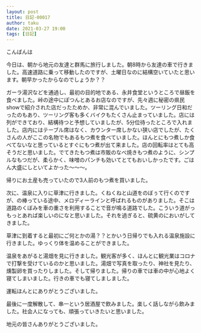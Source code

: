 ```yaml
---
layout: post
title: 日記-00017
author: taku
date: 2021-03-27 19:00
tags: [日記]
---
```


こんばんは

今日は、朝から地元の友達と群馬に旅行しました。朝8時から友達の車で行きました。高速道路に乗って移動したのですが、土曜日なのに結構空いていたと思います。朝早かったからなのでしょうか？？

ガーラ湯沢などを通過し、最初の目的地である、永井食堂というところで昼飯を食べました。峠の途中にぽつんとあるお店なのですが、先々週に秘密の県民showで紹介された店だったためか、非常に混んでいました。ツーリング日和だったのもあり、ツーリング客も多くバイクもたくさん止まっていました。店には列ができており、結構待つと予想していましたが、5分位待ったところで入れました。店内にはテーブル席はなく、カウンター席しかない狭い店でしたが、たくさんの人がここの名物でもあるもつ煮を食べていました。ほんとにもつ煮しか食べてないなと思っているとすぐにもつ煮が出て来ました。店の回転率はとても高そうだと思いました。でてきたもつ煮は市販のなべ焼きもつ煮のように、シンプルなもつだが、柔らかく、味噌のパンチも効いてとてもおいしかったです。ごはん大盛にしといてよかった～～～。

帰りにお土産も売っていたので3人前のもつ煮を買いました。

次に、温泉に入りに草津に行きました。くねくねと山道をのぼぅて行くのですが、の棒っている途中、メロディーラインと呼ばれるものがありました。そこは道路のくぼみを車の重さを利用することで音が鳴る道路でした。こういう道がっもっとあれば楽しいのになと思いました。それを過ぎると、硫黄のにおいがしてきました。

草津に到着すると最初にご何とかの湯？？とかいう日帰りでも入れる温泉施設に行きました。ゆっくり体を温めることができました。

温泉をあがると湯畑を見に行きました。観光客が多く、ほんとに観光業はコロナで打撃を受けているのかと思いました。湯畑で写真を取ったり、神社を見たり、燻製卵を買ったりしました。そして帰りました。帰りの車では車の中が心地よく寝てしまいました。行きの車でも寝てしましました。

運転ほんとにありがとうございました。

最後に一度解散して、串一という居酒屋で飲みました。楽しく話しながら飲みました。社会人になっても、頑張っていきたいと思いました。

地元の皆さんありがとうございました。
